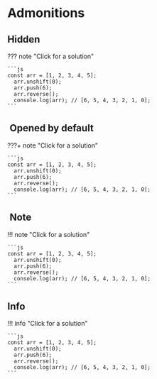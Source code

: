 # Admonitions

## Hidden

??? note "Click for a solution"
  
    ```js
    const arr = [1, 2, 3, 4, 5];  
      arr.unshift(0);
      arr.push(6);
      arr.reverse();  
      console.log(arr); // [6, 5, 4, 3, 2, 1, 0];
    ```

##  Opened by default

???+ note "Click for a solution"
  
    ```js
    const arr = [1, 2, 3, 4, 5];  
      arr.unshift(0);
      arr.push(6);
      arr.reverse();  
      console.log(arr); // [6, 5, 4, 3, 2, 1, 0];
    ```

##  Note

!!! note "Click for a solution"
  
    ```js
    const arr = [1, 2, 3, 4, 5];  
      arr.unshift(0);
      arr.push(6);
      arr.reverse();  
      console.log(arr); // [6, 5, 4, 3, 2, 1, 0];
    ```
## Info

!!! info "Click for a solution"
  
    ```js
    const arr = [1, 2, 3, 4, 5];  
      arr.unshift(0);
      arr.push(6);
      arr.reverse();  
      console.log(arr); // [6, 5, 4, 3, 2, 1, 0];
    ```